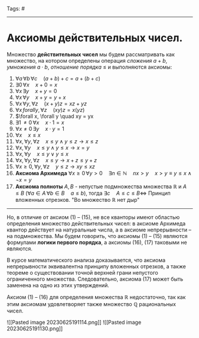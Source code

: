 Tags: #

---
# Аксиомы действительных чисел.
Множество **действительных чисел** мы будем рассматривать как множество, на котором определены операция *сложения* $a + b$, *умножения* $a \cdot b$, *отношение порядка* $\leq$ и выполняются аксиомы:

1) $\forall a\, \forall b\, \forall c \quad (a + b) + c = a + (b + c)$
2) $\exists 0 \, \forall x \quad x+ 0 = x$
3) $\forall x \, \exists y\quad x + y = 0$
4) $\forall x \, \forall y \quad x + y = y + x$
5) $\forall x \, \forall y, \forall z \quad (x + y)z = xz + yz$
6) $\forall x \, forall y, \forall z \quad (xy)z = x(yz)$
7) $\forall x, \forall y  \quad xy = yx
8) $\exists 1\, \neq 0 \, \forall x \quad x \cdot 1 = x$
9) $\forall x \neq 0 \, \exists y \quad x \cdot y = 1$
10) $\forall x \quad x \leq x$
11) $\forall x, \forall y, \forall z \quad x \leq y \wedge y \leq z \rightarrow x \leq  z$
12) $\forall x, \forall y \quad x \leq y \wedge y \leq x \rightarrow x = y$
13) $\forall x, \forall y \quad x \leq y \lor y \leq x$
14) $\forall x, \forall y, \forall z \quad x \leq y \rightarrow x + z \leq y + z$
15) $\forall x \geq 0, \forall y, \forall z \quad y \leq z \rightarrow xy \leq xz$
16) **Аксиома Архимеда**
    $\forall x \geq 0 \, \forall y > 0 \quad \exists n \in \mathbb{N}\quad nx > y \quad x >y \equiv y \leq x \wedge \neg x = y$
17) **Аксиома полноты**
    $A, B$ - непустые подмножества множества $\mathbb{R}$ и $A \leq B$ ($\forall a \in A \, \forall b \in B \quad a \leq b$), тогда $\exists c \quad A\leq c \leq B \Leftrightarrow$ Принцип вложенных отрезков. "Во множество $\mathbb{R}$ нет дыр" 

---

Но, в отличие от аксиом (1) – (15), не все кванторы имеют областью определения множество действительных чисел: в аксиоме Архимеда квантор действует на натуральные числа, а в аксиоме непрерывности – на подмножества. 
Мы будем говорить, что аксиомы (1) – (15) являются формулами **логики первого порядка**, а аксиомы (16), (17) таковыми не
являются.

В курсе математического анализа доказывается, что аксиома непрерывности
эквивалентна принципу вложенных отрезков, а также теореме о  существовании точной верхней грани непустого ограниченного множества. Следовательно, аксиома (17) может быть заменена на одно из этих утверждений.

Аксиом (1) – (16) для определения множества $\mathbb{R}$ недостаточно, так как этим
аксиомам удовлетворяет также множество $\mathbb{Q}$ рациональных чисел.

![[Pasted image 20230625191114.png]]
![[Pasted image 20230625191130.png]]